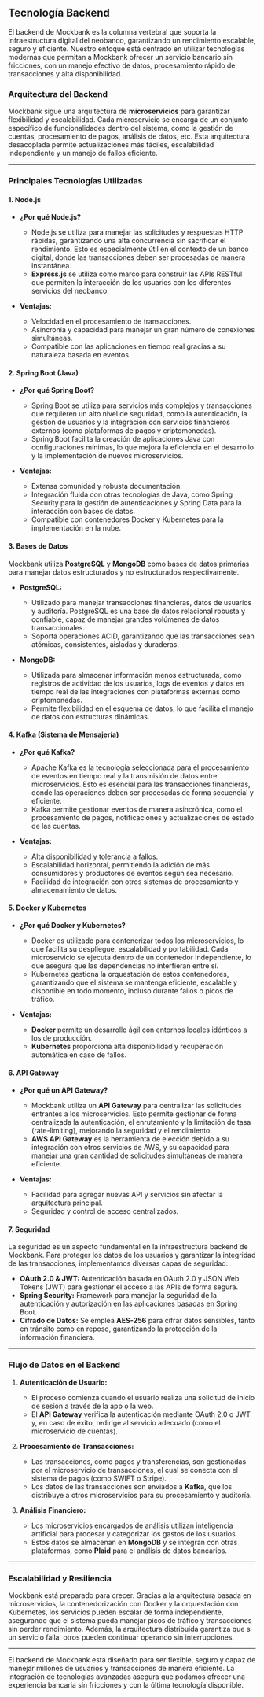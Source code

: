 ## **Tecnología Backend**

El backend de Mockbank es la columna vertebral que soporta la infraestructura digital del neobanco, garantizando un rendimiento escalable, seguro y eficiente. Nuestro enfoque está centrado en utilizar tecnologías modernas que permitan a Mockbank ofrecer un servicio bancario sin fricciones, con un manejo efectivo de datos, procesamiento rápido de transacciones y alta disponibilidad.

### **Arquitectura del Backend**
Mockbank sigue una arquitectura de **microservicios** para garantizar flexibilidad y escalabilidad. Cada microservicio se encarga de un conjunto específico de funcionalidades dentro del sistema, como la gestión de cuentas, procesamiento de pagos, análisis de datos, etc. Esta arquitectura desacoplada permite actualizaciones más fáciles, escalabilidad independiente y un manejo de fallos eficiente.

---

### **Principales Tecnologías Utilizadas**

#### 1. **Node.js**
- **¿Por qué Node.js?**
  - Node.js se utiliza para manejar las solicitudes y respuestas HTTP rápidas, garantizando una alta concurrencia sin sacrificar el rendimiento. Esto es especialmente útil en el contexto de un banco digital, donde las transacciones deben ser procesadas de manera instantánea.
  - **Express.js** se utiliza como marco para construir las APIs RESTful que permiten la interacción de los usuarios con los diferentes servicios del neobanco.

- **Ventajas:**
  - Velocidad en el procesamiento de transacciones.
  - Asincronía y capacidad para manejar un gran número de conexiones simultáneas.
  - Compatible con las aplicaciones en tiempo real gracias a su naturaleza basada en eventos.

#### 2. **Spring Boot (Java)**
- **¿Por qué Spring Boot?**
  - Spring Boot se utiliza para servicios más complejos y transacciones que requieren un alto nivel de seguridad, como la autenticación, la gestión de usuarios y la integración con servicios financieros externos (como plataformas de pagos y criptomonedas).
  - Spring Boot facilita la creación de aplicaciones Java con configuraciones mínimas, lo que mejora la eficiencia en el desarrollo y la implementación de nuevos microservicios.

- **Ventajas:**
  - Extensa comunidad y robusta documentación.
  - Integración fluida con otras tecnologías de Java, como Spring Security para la gestión de autenticaciones y Spring Data para la interacción con bases de datos.
  - Compatible con contenedores Docker y Kubernetes para la implementación en la nube.

#### 3. **Bases de Datos**
Mockbank utiliza **PostgreSQL** y **MongoDB** como bases de datos primarias para manejar datos estructurados y no estructurados respectivamente.

- **PostgreSQL:**
  - Utilizado para manejar transacciones financieras, datos de usuarios y auditoría. PostgreSQL es una base de datos relacional robusta y confiable, capaz de manejar grandes volúmenes de datos transaccionales.
  - Soporta operaciones ACID, garantizando que las transacciones sean atómicas, consistentes, aisladas y duraderas.

- **MongoDB:**
  - Utilizada para almacenar información menos estructurada, como registros de actividad de los usuarios, logs de eventos y datos en tiempo real de las integraciones con plataformas externas como criptomonedas.
  - Permite flexibilidad en el esquema de datos, lo que facilita el manejo de datos con estructuras dinámicas.

#### 4. **Kafka (Sistema de Mensajería)**
- **¿Por qué Kafka?**
  - Apache Kafka es la tecnología seleccionada para el procesamiento de eventos en tiempo real y la transmisión de datos entre microservicios. Esto es esencial para las transacciones financieras, donde las operaciones deben ser procesadas de forma secuencial y eficiente.
  - Kafka permite gestionar eventos de manera asincrónica, como el procesamiento de pagos, notificaciones y actualizaciones de estado de las cuentas.

- **Ventajas:**
  - Alta disponibilidad y tolerancia a fallos.
  - Escalabilidad horizontal, permitiendo la adición de más consumidores y productores de eventos según sea necesario.
  - Facilidad de integración con otros sistemas de procesamiento y almacenamiento de datos.

#### 5. **Docker y Kubernetes**
- **¿Por qué Docker y Kubernetes?**
  - Docker es utilizado para contenerizar todos los microservicios, lo que facilita su despliegue, escalabilidad y portabilidad. Cada microservicio se ejecuta dentro de un contenedor independiente, lo que asegura que las dependencias no interfieran entre sí.
  - Kubernetes gestiona la orquestación de estos contenedores, garantizando que el sistema se mantenga eficiente, escalable y disponible en todo momento, incluso durante fallos o picos de tráfico.

- **Ventajas:**
  - **Docker** permite un desarrollo ágil con entornos locales idénticos a los de producción.
  - **Kubernetes** proporciona alta disponibilidad y recuperación automática en caso de fallos.

#### 6. **API Gateway**
- **¿Por qué un API Gateway?**
  - Mockbank utiliza un **API Gateway** para centralizar las solicitudes entrantes a los microservicios. Esto permite gestionar de forma centralizada la autenticación, el enrutamiento y la limitación de tasa (rate-limiting), mejorando la seguridad y el rendimiento.
  - **AWS API Gateway** es la herramienta de elección debido a su integración con otros servicios de AWS, y su capacidad para manejar una gran cantidad de solicitudes simultáneas de manera eficiente.

- **Ventajas:**
  - Facilidad para agregar nuevas API y servicios sin afectar la arquitectura principal.
  - Seguridad y control de acceso centralizados.

#### 7. **Seguridad**
La seguridad es un aspecto fundamental en la infraestructura backend de Mockbank. Para proteger los datos de los usuarios y garantizar la integridad de las transacciones, implementamos diversas capas de seguridad:

- **OAuth 2.0 & JWT:** Autenticación basada en OAuth 2.0 y JSON Web Tokens (JWT) para gestionar el acceso a las APIs de forma segura.
- **Spring Security:** Framework para manejar la seguridad de la autenticación y autorización en las aplicaciones basadas en Spring Boot.
- **Cifrado de Datos:** Se emplea **AES-256** para cifrar datos sensibles, tanto en tránsito como en reposo, garantizando la protección de la información financiera.

---

### **Flujo de Datos en el Backend**
1. **Autenticación de Usuario:**
   - El proceso comienza cuando el usuario realiza una solicitud de inicio de sesión a través de la app o la web.
   - El **API Gateway** verifica la autenticación mediante OAuth 2.0 o JWT y, en caso de éxito, redirige al servicio adecuado (como el microservicio de cuentas).
  
2. **Procesamiento de Transacciones:**
   - Las transacciones, como pagos y transferencias, son gestionadas por el microservicio de transacciones, el cual se conecta con el sistema de pagos (como SWIFT o Stripe).
   - Los datos de las transacciones son enviados a **Kafka**, que los distribuye a otros microservicios para su procesamiento y auditoría.

3. **Análisis Financiero:**
   - Los microservicios encargados de análisis utilizan inteligencia artificial para procesar y categorizar los gastos de los usuarios.
   - Estos datos se almacenan en **MongoDB** y se integran con otras plataformas, como **Plaid** para el análisis de datos bancarios.

---

### **Escalabilidad y Resiliencia**

Mockbank está preparado para crecer. Gracias a la arquitectura basada en microservicios, la contenedorización con Docker y la orquestación con Kubernetes, los servicios pueden escalar de forma independiente, asegurando que el sistema pueda manejar picos de tráfico y transacciones sin perder rendimiento. Además, la arquitectura distribuida garantiza que si un servicio falla, otros pueden continuar operando sin interrupciones.

---

El backend de Mockbank está diseñado para ser flexible, seguro y capaz de manejar millones de usuarios y transacciones de manera eficiente. La integración de tecnologías avanzadas asegura que podamos ofrecer una experiencia bancaria sin fricciones y con la última tecnología disponible.

